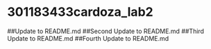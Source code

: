 # 301183433cardoza_lab2
##Update to README.md
##Second Update to README.md
##Third Update to README.md
##Fourth Update to README.md
